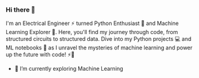 ### Hi there 👋
I'm an Electrical Engineer ⚡ turned Python Enthusiast 🐍 and Machine Learning Explorer 🤖. Here, you'll find my journey through code, from structured circuits to structured data. Dive into my Python projects 💻 and ML notebooks 📓 as I unravel the mysteries of machine learning and power up the future with code! ⚡🧠
- 🌱 I’m currently exploring Machine Learning
<!--
**PranayJagtap06/PranayJagtap06** is a ✨ _special_ ✨ repository because its `README.md` (this file) appears on your GitHub profile.

Here are some ideas to get you started:

- 🔭 I’m currently working on ...
- 🌱 I’m currently learning ...
- 👯 I’m looking to collaborate on ...
- 🤔 I’m looking for help with ...
- 💬 Ask me about ...
- 📫 How to reach me: ...
- 😄 Pronouns: ...
- ⚡ Fun fact: ...
-->
